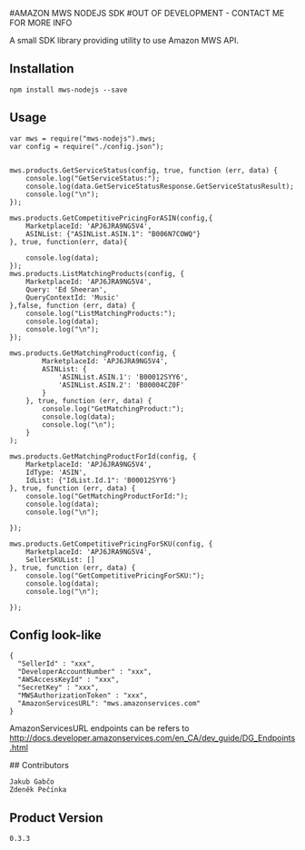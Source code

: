 #AMAZON MWS NODEJS SDK
#OUT OF DEVELOPMENT - CONTACT ME FOR MORE INFO


A small SDK library providing utility to use Amazon MWS API.

## Installation

    npm install mws-nodejs --save

## Usage

    var mws = require("mws-nodejs").mws;
    var config = require("./config.json");

    
    mws.products.GetServiceStatus(config, true, function (err, data) {
        console.log("GetServiceStatus:");
        console.log(data.GetServiceStatusResponse.GetServiceStatusResult);
        console.log("\n");
    });
    
    mws.products.GetCompetitivePricingForASIN(config,{
        MarketplaceId: 'APJ6JRA9NG5V4',
        ASINList: {"ASINList.ASIN.1": "B006N7COWQ"}
    }, true, function(err, data){
    
        console.log(data);
    });
    mws.products.ListMatchingProducts(config, {
        MarketplaceId: 'APJ6JRA9NG5V4',
        Query: 'Ed Sheeran',
        QueryContextId: 'Music'
    },false, function (err, data) {
        console.log("ListMatchingProducts:");
        console.log(data);
        console.log("\n");
    });
    
    mws.products.GetMatchingProduct(config, {
            MarketplaceId: 'APJ6JRA9NG5V4',
            ASINList: {
                'ASINList.ASIN.1': 'B00012SYY6',
                'ASINList.ASIN.2': 'B00004CZ0F'
            }
        }, true, function (err, data) {
            console.log("GetMatchingProduct:");
            console.log(data);
            console.log("\n");
        }
    );
    
    mws.products.GetMatchingProductForId(config, {
        MarketplaceId: 'APJ6JRA9NG5V4',
        IdType: 'ASIN',
        IdList: {"IdList.Id.1": 'B00012SYY6'}
    }, true, function (err, data) {
        console.log("GetMatchingProductForId:");
        console.log(data);
        console.log("\n");
    
    });
    
    mws.products.GetCompetitivePricingForSKU(config, {
        MarketplaceId: 'APJ6JRA9NG5V4',
        SellerSKUList: []
    }, true, function (err, data) {
        console.log("GetCompetitivePricingForSKU:");
        console.log(data);
        console.log("\n");
    
    });


## Config look-like

    {
      "SellerId" : "xxx",
      "DeveloperAccountNumber" : "xxx",
      "AWSAccessKeyId" : "xxx",
      "SecretKey" : "xxx",
      "MWSAuthorizationToken" : "xxx",
      "AmazonServicesURL": "mws.amazonservices.com"
    }

AmazonServicesURL endpoints can be refers to http://docs.developer.amazonservices.com/en_CA/dev_guide/DG_Endpoints.html

## Contributors

    Jakub Gabčo
    Zdeněk Pečínka

## Product Version

    0.3.3
